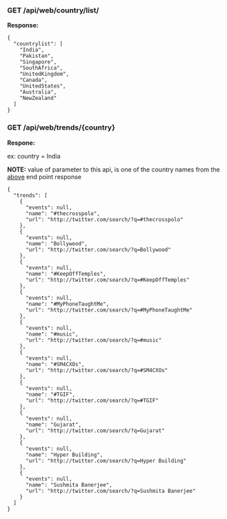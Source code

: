 ### GET /api/web/country/list/

**Response:**
```
{
  "countrylist": [
    "India",
    "Pakistan",
    "Singapore",
    "SouthAfrica",
    "UnitedKingdom",
    "Canada",
    "UnitedStates",
    "Australia",
    "NewZealand"
  ]
}
```

### GET /api/web/trends/{country}

**Respone:** 

ex: country = India

**NOTE:** value of parameter to this api, is one of the country names from the [above](https://github.com/Infratab/Twitter-Trends/blob/master/API.md#get-apiwebcountrylist) end point response
```
{
  "trends": [
    {
      "events": null,
      "name": "#thecrosspolo",
      "url": "http://twitter.com/search/?q=#thecrosspolo"
    },
    {
      "events": null,
      "name": "Bollywood",
      "url": "http://twitter.com/search/?q=Bollywood"
    },
    {
      "events": null,
      "name": "#KeepOffTemples",
      "url": "http://twitter.com/search/?q=#KeepOffTemples"
    },
    {
      "events": null,
      "name": "#MyPhoneTaughtMe",
      "url": "http://twitter.com/search/?q=#MyPhoneTaughtMe"
    },
    {
      "events": null,
      "name": "#music",
      "url": "http://twitter.com/search/?q=#music"
    },
    {
      "events": null,
      "name": "#SM4CXOs",
      "url": "http://twitter.com/search/?q=#SM4CXOs"
    },
    {
      "events": null,
      "name": "#TGIF",
      "url": "http://twitter.com/search/?q=#TGIF"
    },
    {
      "events": null,
      "name": "Gujarat",
      "url": "http://twitter.com/search/?q=Gujarat"
    },
    {
      "events": null,
      "name": "Hyper Building",
      "url": "http://twitter.com/search/?q=Hyper Building"
    },
    {
      "events": null,
      "name": "Sushmita Banerjee",
      "url": "http://twitter.com/search/?q=Sushmita Banerjee"
    }
  ]
}
```
